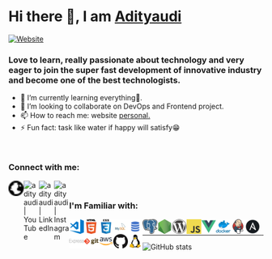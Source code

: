 # Hi there 👋, I am [Adityaudi](https://www.adityaudi.my.id/)

[![Website](https://img.shields.io/website?label=PERSONAL-WEB&style=for-the-badge&url=https%3A%2F%2Fcodestackr.com)][website]

### Love to learn, really passionate about technology and very eager to join the super fast development of innovative industry and become one of the best technologists. 

- 🌱 I’m currently learning everything🤣. 
- 👯 I’m looking to collaborate on DevOps and Frontend project. 
- 📫 How to reach me: website [personal.][website] 
- ⚡ Fun fact: task like water if happy will satisfy😁 

<br />

### Connect with me:

[<img align="left" alt="adityaudi.com" width="30px" src="https://raw.githubusercontent.com/iconic/open-iconic/master/svg/globe.svg" />][website]
[<img align="left" alt="adityaudi | YouTube" width="30px" src="https://cdn.jsdelivr.net/npm/simple-icons@v3/icons/youtube.svg" />][youtube]
[<img align="left" alt="adityaudi | LinkedIn" width="30px" src="https://cdn.jsdelivr.net/npm/simple-icons@v3/icons/linkedin.svg" />][linkedin]
[<img align="left" alt="adityaudi | Instagram" width="30px" src="https://cdn.jsdelivr.net/npm/simple-icons@v3/icons/instagram.svg" />][instagram]

<br />

### I'm Familiar with:

[<img align="left" alt="Visual Studio Code" width="29px" src="https://raw.githubusercontent.com/github/explore/80688e429a7d4ef2fca1e82350fe8e3517d3494d/topics/visual-studio-code/visual-studio-code.png" />][website]
[<img align="left" alt="HTML5" width="29px" src="https://raw.githubusercontent.com/github/explore/80688e429a7d4ef2fca1e82350fe8e3517d3494d/topics/html/html.png" />][website]
[<img align="left" alt="CSS3" width="29px" src="https://raw.githubusercontent.com/github/explore/80688e429a7d4ef2fca1e82350fe8e3517d3494d/topics/css/css.png" />][website]
[<img align="left" alt="mysql" width="29px" src="https://raw.githubusercontent.com/github/explore/80688e429a7d4ef2fca1e82350fe8e3517d3494d/topics/mysql/mysql.png" />][website]
[<img align="left" alt="sql" width="29px" src="https://raw.githubusercontent.com/github/explore/80688e429a7d4ef2fca1e82350fe8e3517d3494d/topics/sql/sql.png" />][website]
[<img align="left" alt="postgresql" width="29px" src="https://raw.githubusercontent.com/github/explore/80688e429a7d4ef2fca1e82350fe8e3517d3494d/topics/postgresql/postgresql.png" />][website]
[<img align="left" alt="nodejs" width="29px" src="https://raw.githubusercontent.com/github/explore/80688e429a7d4ef2fca1e82350fe8e3517d3494d/topics/nodejs/nodejs.png" />][website]
[<img align="left" alt="wordpress" width="29px" src="https://raw.githubusercontent.com/github/explore/80688e429a7d4ef2fca1e82350fe8e3517d3494d/topics/wordpress/wordpress.png" />][website]
[<img align="left" alt="JavaScript" width="29px" src="https://raw.githubusercontent.com/github/explore/80688e429a7d4ef2fca1e82350fe8e3517d3494d/topics/javascript/javascript.png" />][website]
[<img align="left" alt="vue" width="29px" src="https://raw.githubusercontent.com/github/explore/80688e429a7d4ef2fca1e82350fe8e3517d3494d/topics/vue/vue.png" />][website]
[<img align="left" alt="docker" width="29px" src="https://raw.githubusercontent.com/github/explore/80688e429a7d4ef2fca1e82350fe8e3517d3494d/topics/docker/docker.png" />][website]
[<img align="left" alt="kubernetes" width="29px" src="https://raw.githubusercontent.com/github/explore/361e2821e2dea67711cde99c9c40ed357061cf27/topics/jenkins/jenkins.png" />][website]
[<img align="left" alt="ansible" width="29px" src="https://raw.githubusercontent.com/github/explore/80688e429a7d4ef2fca1e82350fe8e3517d3494d/topics/ansible/ansible.png" />][website]
[<img align="left" alt="express" width="29px" src="https://raw.githubusercontent.com/github/explore/80688e429a7d4ef2fca1e82350fe8e3517d3494d/topics/express/express.png" />][website]
[<img align="left" alt="git" width="29px" src="https://raw.githubusercontent.com/github/explore/80688e429a7d4ef2fca1e82350fe8e3517d3494d/topics/git/git.png" />][website]
[<img align="left" alt="aws" width="29px" src="https://raw.githubusercontent.com/github/explore/80688e429a7d4ef2fca1e82350fe8e3517d3494d/topics/aws/aws.png" />][website]
[<img align="left" alt="github" width="29px" src="https://raw.githubusercontent.com/github/explore/361e2821e2dea67711cde99c9c40ed357061cf27/topics/github/github.png" />][website]
[<img align="left" alt="linux" width="29px" src="https://raw.githubusercontent.com/github/explore/80688e429a7d4ef2fca1e82350fe8e3517d3494d/topics/linux/linux.png" />][website]

<br />

---

![GitHub stats](https://github-readme-stats.vercel.app/api?username=Adityaudi&show_icons=true&count_private=true) 

<!-- Details -->
[website]: https://adityaudi.my.id
[youtube]: https://www.youtube.com/channel/UCtuDpmTk3Rx8KL295ytDs_g/
[instagram]: https://www.instagram.com/adityaudi_/
[linkedin]: https://www.linkedin.com/in/adityaudi
